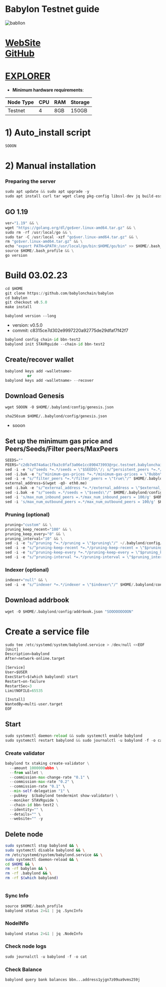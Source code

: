 # Babylon Testnet guide


![babllon](https://user-images.githubusercontent.com/44331529/216766002-f883b348-3743-46cf-819c-d4ca72a3d3d8.png)


[WebSite](https://babylonchain.io/) \
[GitHub](https://github.com/babylonchain)
=
[EXPLORER](https://explorer.stavr.tech/humans-testnet/staking)
=

- **Minimum hardware requirements**:

| Node Type |CPU | RAM  | Storage  | 
|-----------|----|------|----------|
| Testnet   |   4|  8GB | 150GB    |


# 1) Auto_install script
```python
SOOON
```

# 2) Manual installation

### Preparing the server

```python
sudo apt update && sudo apt upgrade -y
sudo apt install curl tar wget clang pkg-config libssl-dev jq build-essential bsdmainutils git make ncdu gcc git jq chrony liblz4-tool -y
```

## GO 1.19

```python
ver="1.19" && \
wget "https://golang.org/dl/go$ver.linux-amd64.tar.gz" && \
sudo rm -rf /usr/local/go && \
sudo tar -C /usr/local -xzf "go$ver.linux-amd64.tar.gz" && \
rm "go$ver.linux-amd64.tar.gz" && \
echo "export PATH=$PATH:/usr/local/go/bin:$HOME/go/bin" >> $HOME/.bash_profile && \
source $HOME/.bash_profile && \
go version
```

# Build 03.02.23
```python
cd $HOME
git clone https://github.com/babylonchain/babylon
cd babylon
git checkout v0.5.0
make install
```
`babylond version --long`
- version: v0.5.0
- commit: c8315ce7d302e9997220a92775de29dfaf7f42f7

```python
babylond config chain-id bbn-test2
babylond init STAVRguide --chain-id bbn-test2
```    

## Create/recover wallet
```python
babylond keys add <walletname>
          or 
babylond keys add <walletname> --recover
```

## Download Genesis
```python
wget SOOON -O $HOME/.babylond/config/genesis.json

```
`sha256sum $HOME/..babylond/config/genesis.json`
+ sooon

## Set up the minimum gas price and Peers/Seeds/Filter peers/MaxPeers
```python
SEEDS=""
PEERS="c2db7e074a6ac1fba3c0faf3a06e1cc890473993@rpc.testnet.babylonchain.io:26656"
sed -i -e "s/^seeds *=.*/seeds = \"$SEEDS\"/; s/^persistent_peers *=.*/persistent_peers = \"$PEERS\"/" $HOME/.babylond/config/config.toml
sed -i.bak -e "s/^minimum-gas-prices *=.*/minimum-gas-prices = \"0ubbn\"/;" ~/.babylond/config/app.toml
sed -i -e "s/^filter_peers *=.*/filter_peers = \"true\"/" $HOME/.babylond/config/config.toml
external_address=$(wget -qO- eth0.me) 
sed -i.bak -e "s/^external_address *=.*/external_address = \"$external_address:26656\"/" $HOME/.babylond/config/config.toml
sed -i.bak -e "s/^seeds =.*/seeds = \"$seeds\"/" $HOME/.babylond/config/config.toml
sed -i 's/max_num_inbound_peers =.*/max_num_inbound_peers = 100/g' $HOME/.babylond/config/config.toml
sed -i 's/max_num_outbound_peers =.*/max_num_outbound_peers = 100/g' $HOME/.babylond/config/config.toml

```
### Pruning (optional)
```python
pruning="custom" && \
pruning_keep_recent="100" && \
pruning_keep_every="0" && \
pruning_interval="10" && \
sed -i -e "s/^pruning *=.*/pruning = \"$pruning\"/" ~/.babylond/config/app.toml && \
sed -i -e "s/^pruning-keep-recent *=.*/pruning-keep-recent = \"$pruning_keep_recent\"/" ~/.babylond/config/app.toml && \
sed -i -e "s/^pruning-keep-every *=.*/pruning-keep-every = \"$pruning_keep_every\"/" ~/.babylond/config/app.toml && \
sed -i -e "s/^pruning-interval *=.*/pruning-interval = \"$pruning_interval\"/" ~/.babylond/config/app.toml
```
### Indexer (optional) 
```python
indexer="null" && \
sed -i -e "s/^indexer *=.*/indexer = \"$indexer\"/" $HOME/.babylond/config/config.toml
```

## Download addrbook
```python
wget -O $HOME/.babylond/config/addrbook.json "SOOOOOOOOON"
```

# Create a service file
```python
sudo tee /etc/systemd/system/babylond.service > /dev/null <<EOF
[Unit]
Description=babylond
After=network-online.target

[Service]
User=$USER
ExecStart=$(which babylond) start
Restart=on-failure
RestartSec=3
LimitNOFILE=65535

[Install]
WantedBy=multi-user.target
EOF
```

## Start
```python
sudo systemctl daemon-reload && sudo systemctl enable babylond
sudo systemctl restart babylond && sudo journalctl -u babylond -f -o cat
```

### Create validator
```python
babylond tx staking create-validator \
  --amount 1000000ubbn \
  --from wallet \
  --commission-max-change-rate "0.1" \
  --commission-max-rate "0.2" \
  --commission-rate "0.1" \
  --min-self-delegation "1" \
  --pubkey  $(babylond tendermint show-validator) \
  --moniker STAVRguide \
  --chain-id bbn-test2 \
  --identity="" \
  --details="" \
  --website="" -y
```

## Delete node
```bash
sudo systemctl stop babylond && \
sudo systemctl disable babylond && \
rm /etc/systemd/system/babylond.service && \
sudo systemctl daemon-reload && \
cd $HOME && \
rm -rf babylon && \
rm -rf .babylond && \
rm -rf $(which babylond)
```
#
### Sync Info
```python
source $HOME/.bash_profile
babylond status 2>&1 | jq .SyncInfo
```
### NodeINfo
```python
babylond status 2>&1 | jq .NodeInfo
```
### Check node logs
```python
sudo journalctl -u babylond -f -o cat
```
### Check Balance
```python
babylond query bank balances bbn...address1yjgn7z09ua9vms259j
```
